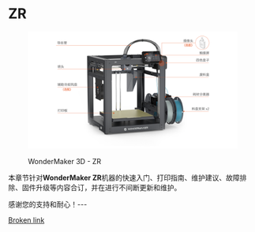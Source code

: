 # ZR

<figure><img src="../../.gitbook/assets/售后线条图 (24).png" alt=""><figcaption><p>WonderMaker 3D - ZR</p></figcaption></figure>

本章节针对**WonderMaker ZR**机器的快速入门、打印指南、维护建议、故障排除、固件升级等内容合订，并在进行不间断更新和维护。

感谢您的支持和耐心！---

[Broken link](broken-reference "mention")
